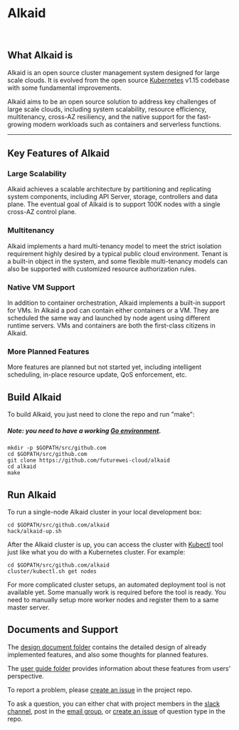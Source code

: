 # Alkaid

<br/>


## What Alkaid is

Alkaid is an open source cluster management system designed for large scale clouds. It is evolved from the open source [Kubernetes](https://github.com/kubernetes/kubernetesh) v1.15 codebase with some fundamental improvements. 

Alkaid aims to be an open source solution to address key challenges of large scale clouds, including system scalability, resource efficiency, multitenancy, cross-AZ resiliency, and the native support for the fast-growing modern workloads such as containers and serverless functions. 

----

## Key Features of Alkaid


### Large Scalability

Alkaid achieves a scalable architecture by partitioning and replicating system components, including API Server, storage, controllers and data plane. The eventual goal of Alkaid is to support 100K nodes with a single cross-AZ control plane.

### Multitenancy

Alkaid implements a hard multi-tenancy model to meet the strict isolation requirement highly desired by a typical public cloud environment. Tenant is a built-in object in the system, and some flexible multi-tenancy models can also be supported with customized resource authorization rules.

### Native VM Support

In addition to container orchestration, Alkaid implements a built-in support for VMs. In Alkaid a pod can contain either containers or a VM. They are scheduled the same way and launched by node agent using different runtime servers. VMs and containers are both the first-class citizens in Alkaid.


### More Planned Features

More features are planned but not started yet, including intelligent scheduling, in-place resource update, QoS enforcement, etc.


## Build Alkaid


To build Alkaid, you just need to clone the repo and run "make":

##### Note: you need to have a working [Go environment](https://golang.org/doc/install).

```
mkdir -p $GOPATH/src/github.com
cd $GOPATH/src/github.com
git clone https://github.com/futurewei-cloud/alkaid
cd alkaid
make
```

## Run Alkaid

To run a single-node Alkaid cluster in your local development box:

```
cd $GOPATH/src/github.com/alkaid
hack/alkaid-up.sh
```

After the Alkaid cluster is up, you can access the cluster with [Kubectl](https://kubernetes.io/docs/tasks/tools/install-kubectl/) tool just like what you do with a Kubernetes cluster. For example:

```
cd $GOPATH/src/github.com/alkaid
cluster/kubectl.sh get nodes
```

For more complicated cluster setups, an automated deployment tool is not available yet. Some manually work is required before the tool is ready. You need to manually setup more worker nodes and register them to a same master server.   

## Documents and Support

The [design document folder](https://github.com/futurewei-cloud/alkaid/tree/master/docs/design-proposals) contains the detailed design of already implemented features, and also some thoughts for planned features.

The [user guide folder](https://github.com/futurewei-cloud/alkaid/tree/master/docs/user-guide) provides information about these features from users' perspective.

To report a problem, please [create an issue](https://github.com/futurewei-cloud/alkaid/issues) in the project repo. 

To ask a question, you can either chat with project members in the [slack channel](https://app.slack.com/client/TMNECBVT5/CRRUU7137), post in the [email group](https://groups.google.com/forum/#!forum/alkaid-user), or [create an issue](https://github.com/futurewei-cloud/alkaid/issues) of question type in the repo.
